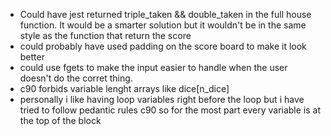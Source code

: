- Could have jest returned triple_taken && double_taken in the full house function. It would be a smarter solution but it wouldn't be in the same style as the function that return the score
- could probably have used padding on the score board to make it look better
- could use fgets to make the input easier to handle when the user doesn't do the corret thing.
- c90 forbids variable lenght arrays like dice[n_dice]
- personally i like having loop variables right before the loop but i have tried to follow pedantic rules c90 so for the most part every variable is at the top of the block

